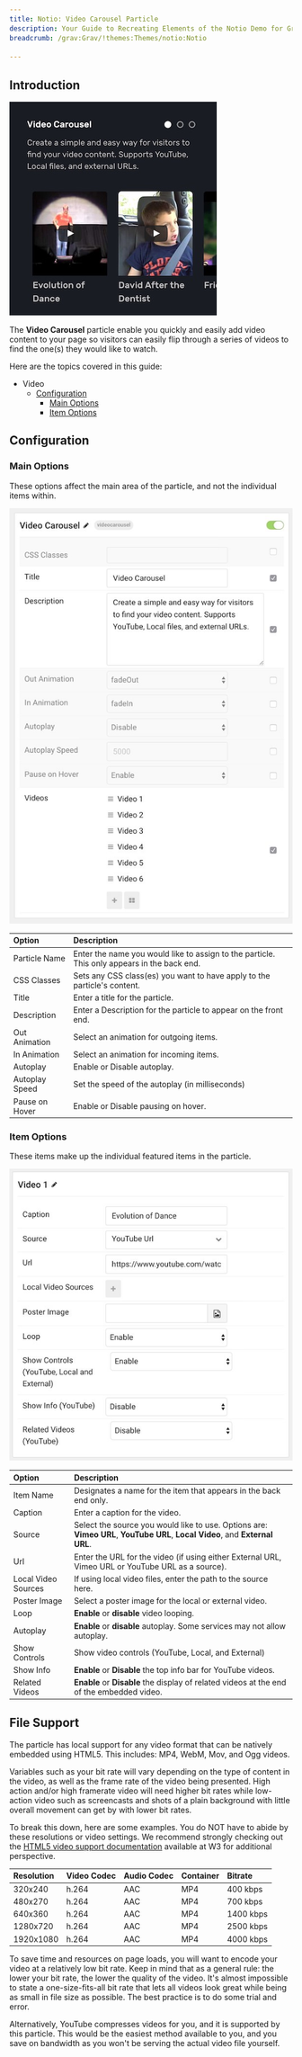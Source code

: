 ```yaml
---
title: Notio: Video Carousel Particle
description: Your Guide to Recreating Elements of the Notio Demo for Grav
breadcrumb: /grav:Grav/!themes:Themes/notio:Notio

---
```


## Introduction

![](assets/particle_videocarousel1.jpeg)

The **Video Carousel** particle enable you quickly and easily add video content to your page so visitors can easily flip through a series of videos to find the one(s) they would like to watch.

Here are the topics covered in this guide:

* Video
    - [Configuration](#configuration)
        - [Main Options](#main-options)
        - [Item Options](#item-options)

## Configuration

### Main Options

These options affect the main area of the particle, and not the individual items within.

![](assets/particle_videocarousel2.jpeg)

| Option         | Description                                                                                 |
| :-----         | :-----                                                                                      |
| Particle Name  | Enter the name you would like to assign to the particle. This only appears in the back end. |
| CSS Classes    | Sets any CSS class(es) you want to have apply to the particle's content.                    |
| Title          | Enter a title for the particle.                                                             |
| Description    | Enter a Description for the particle to appear on the front end.                            |
| Out Animation  | Select an animation for outgoing items.                                                     |
| In Animation   | Select an animation for incoming items.                                                     |
| Autoplay       | Enable or Disable autoplay.                                                                 |
| Autoplay Speed | Set the speed of the autoplay (in milliseconds)                                             |
| Pause on Hover | Enable or Disable pausing on hover.                                                         |

### Item Options

These items make up the individual featured items in the particle.

![](assets/particle_videocarousel3.jpeg)

| Option              | Description                                                                                                                  |
| :-----              | :-----                                                                                                                       |
| Item Name           | Designates a name for the item that appears in the back end only.                                                            |
| Caption             | Enter a caption for the video.                                                                                               |
| Source              | Select the source you would like to use. Options are: **Vimeo URL**, **YouTube URL**, **Local Video**, and **External URL**. |
| Url                 | Enter the URL for the video (if using either External URL, Vimeo URL or YouTube URL as a source).                            |
| Local Video Sources | If using local video files, enter the path to the source here.                                                               |
| Poster Image        | Select a poster image for the local or external video.                                                                       |
| Loop                | **Enable** or **disable** video looping.                                                                                     |
| Autoplay            | **Enable** or **disable** autoplay. Some services may not allow autoplay.                                                    |
| Show Controls       | Show video controls (YouTube, Local, and External)                                                                           |
| Show Info           | **Enable** or **Disable** the top info bar for YouTube videos.                                                               |
| Related Videos      | **Enable** or **Disable** the display of related videos at the end of the embedded video.                                    |

## File Support

The particle has local support for any video format that can be natively embedded using HTML5. This includes: MP4, WebM, Mov, and Ogg videos. 

Variables such as your bit rate will vary depending on the type of content in the video, as well as the frame rate of the video being presented. High action and/or high framerate video will need higher bit rates while low-action video such as screencasts and shots of a plain background with little overall movement can get by with lower bit rates.

To break this down, here are some examples. You do NOT have to abide by these resolutions or video settings. We recommend strongly checking out the [HTML5 video support documentation](http://www.w3schools.com/html/html5_video.asp) available at W3 for additional perspective.

| Resolution | Video Codec | Audio Codec | Container | Bitrate   |
| :-----     | :-----      | :-----      | :-----    | :-----    |
| 320x240    | h.264       | AAC         | MP4       | 400 kbps  |
| 480x270    | h.264       | AAC         | MP4       | 700 kbps  |
| 640x360    | h.264       | AAC         | MP4       | 1400 kbps |
| 1280x720   | h.264       | AAC         | MP4       | 2500 kbps |
| 1920x1080  | h.264       | AAC         | MP4       | 4000 kbps |

To save time and resources on page loads, you will want to encode your video at a relatively low bit rate. Keep in mind that as a general rule: the lower your bit rate, the lower the quality of the video. It's almost impossible to state a one-size-fits-all bit rate that lets all videos look great while being as small in file size as possible. The best practice is to do some trial and error.

Alternatively, YouTube compresses videos for you, and it is supported by this particle. This would be the easiest method available to you, and you save on bandwidth as you won't be serving the actual video file yourself.
